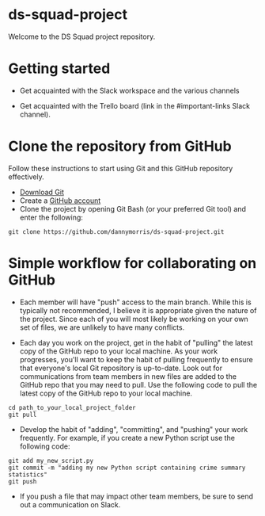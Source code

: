 # ds-squad-project

Welcome to the DS Squad project repository. 

# Getting started

- Get acquainted with the Slack workspace and the various channels

- Get acquainted with the Trello board (link in the #important-links Slack channel).

# Clone the repository from GitHub

Follow these instructions to start using Git and this GitHub repository effectively.

- [Download Git](https://git-scm.com/downloads)
- Create a [GitHub account](https://github.com/)
- Clone the project by opening Git Bash (or your preferred Git tool) and enter the following:

```
git clone https://github.com/dannymorris/ds-squad-project.git
```

# Simple workflow for collaborating on GitHub

- Each member will have "push" access to the main branch. While this is typically not recommended, I believe it is appropriate given the nature of the project. Since each of you will most likely be working on your own set of files, we are unlikely to have many conflicts. 

- Each day you work on the project, get in the habit of "pulling" the latest copy of the GitHub repo to your local machine. As your work progresses, you'll want to keep the habit of pulling frequently to ensure that everyone's local Git repository is up-to-date. Look out for communications from team members in new files are added to the GitHub repo that you may need to pull. Use the following code to pull the latest copy of the GitHub repo to your local machine.

```
cd path_to_your_local_project_folder
git pull
```

- Develop the habit of "adding", "committing", and "pushing" your work frequently. For example, if you create a new Python script use the following code:

```
git add my_new_script.py
git commit -m "adding my new Python script containing crime summary statistics"
git push
```

- If you push a file that may impact other team members, be sure to send out a communication on Slack.